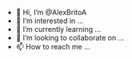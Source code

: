 - 👋 Hi, I’m @AlexBritoA
- 👀 I’m interested in ...
- 🌱 I’m currently learning ...
- 💞️ I’m looking to collaborate on ...
- 📫 How to reach me ...

<!---
AlexBritoA/AlexBritoA is a ✨ special ✨ repository because its `README.md` (this file) appears on your GitHub profile.
You can click the Preview link to take a look at your changes.
--->

